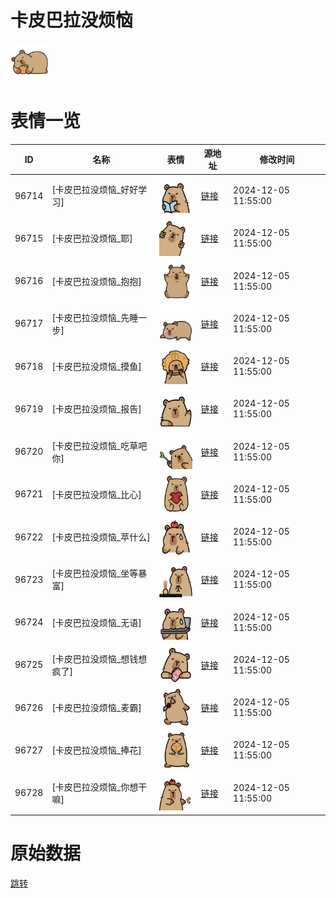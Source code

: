 # 卡皮巴拉没烦恼

<img src="./cover.png" height="60" alt="cover" />

# 表情一览

|ID|名称|表情|源地址|修改时间|
|----|----|----|----|----|
|96714|[卡皮巴拉没烦恼_好好学习]|<img src="./pic/096714_%5B卡皮巴拉没烦恼_好好学习%5D.png" height="60" alt="好好学习"/>|[链接](https://i0.hdslb.com/bfs/garb/a1134b72efade0770b4e26676dc815a9c8d4bb69.png)|2024-12-05 11:55:00|
|96715|[卡皮巴拉没烦恼_耶]|<img src="./pic/096715_%5B卡皮巴拉没烦恼_耶%5D.png" height="60" alt="耶"/>|[链接](https://i0.hdslb.com/bfs/garb/8982f8ef8bc7b353cfdc6eb0111bce8149d9435d.png)|2024-12-05 11:55:00|
|96716|[卡皮巴拉没烦恼_抱抱]|<img src="./pic/096716_%5B卡皮巴拉没烦恼_抱抱%5D.png" height="60" alt="抱抱"/>|[链接](https://i0.hdslb.com/bfs/garb/097de46d9605784c6fec4024d62f0a38845e2562.png)|2024-12-05 11:55:00|
|96717|[卡皮巴拉没烦恼_先睡一步]|<img src="./pic/096717_%5B卡皮巴拉没烦恼_先睡一步%5D.png" height="60" alt="先睡一步"/>|[链接](https://i0.hdslb.com/bfs/garb/5830af78f25df9fcd029c312c6cd1006b476f32d.png)|2024-12-05 11:55:00|
|96718|[卡皮巴拉没烦恼_摸鱼]|<img src="./pic/096718_%5B卡皮巴拉没烦恼_摸鱼%5D.png" height="60" alt="摸鱼"/>|[链接](https://i0.hdslb.com/bfs/garb/908024da852c9b9962f3cdb289b1828993651409.png)|2024-12-05 11:55:00|
|96719|[卡皮巴拉没烦恼_报告]|<img src="./pic/096719_%5B卡皮巴拉没烦恼_报告%5D.png" height="60" alt="报告"/>|[链接](https://i0.hdslb.com/bfs/garb/d362c8f41de9d525d0098e4664606646f17deea1.png)|2024-12-05 11:55:00|
|96720|[卡皮巴拉没烦恼_吃草吧你]|<img src="./pic/096720_%5B卡皮巴拉没烦恼_吃草吧你%5D.png" height="60" alt="吃草吧你"/>|[链接](https://i0.hdslb.com/bfs/garb/4cf27ddfacda521f0478ce87c8b73c69d9ba9937.png)|2024-12-05 11:55:00|
|96721|[卡皮巴拉没烦恼_比心]|<img src="./pic/096721_%5B卡皮巴拉没烦恼_比心%5D.png" height="60" alt="比心"/>|[链接](https://i0.hdslb.com/bfs/garb/c0311027a15d442669ca0d53fcdcc1c6db76e8cc.png)|2024-12-05 11:55:00|
|96722|[卡皮巴拉没烦恼_苹什么]|<img src="./pic/096722_%5B卡皮巴拉没烦恼_苹什么%5D.png" height="60" alt="苹什么"/>|[链接](https://i0.hdslb.com/bfs/garb/f9bcb2a487eeb80830bd8f1b651d79b26f227d00.png)|2024-12-05 11:55:00|
|96723|[卡皮巴拉没烦恼_坐等暴富]|<img src="./pic/096723_%5B卡皮巴拉没烦恼_坐等暴富%5D.png" height="60" alt="坐等暴富"/>|[链接](https://i0.hdslb.com/bfs/garb/76907826ad66167c76594b8f0a2029690d7cb1c0.png)|2024-12-05 11:55:00|
|96724|[卡皮巴拉没烦恼_无语]|<img src="./pic/096724_%5B卡皮巴拉没烦恼_无语%5D.png" height="60" alt="无语"/>|[链接](https://i0.hdslb.com/bfs/garb/e1e6b68048a45ce4ee230525c42d6b0c1910272e.png)|2024-12-05 11:55:00|
|96725|[卡皮巴拉没烦恼_想钱想疯了]|<img src="./pic/096725_%5B卡皮巴拉没烦恼_想钱想疯了%5D.png" height="60" alt="想钱想疯了"/>|[链接](https://i0.hdslb.com/bfs/garb/a89a297134aaeea8d324e9bbf2f1051893b03c58.png)|2024-12-05 11:55:00|
|96726|[卡皮巴拉没烦恼_麦霸]|<img src="./pic/096726_%5B卡皮巴拉没烦恼_麦霸%5D.png" height="60" alt="麦霸"/>|[链接](https://i0.hdslb.com/bfs/garb/5acde90d78803b3293dffbc5e1ce63110802a586.png)|2024-12-05 11:55:00|
|96727|[卡皮巴拉没烦恼_捧花]|<img src="./pic/096727_%5B卡皮巴拉没烦恼_捧花%5D.png" height="60" alt="捧花"/>|[链接](https://i0.hdslb.com/bfs/garb/13cb8c27b1193b7e9e69d4fc177bcff690287091.png)|2024-12-05 11:55:00|
|96728|[卡皮巴拉没烦恼_你想干嘛]|<img src="./pic/096728_%5B卡皮巴拉没烦恼_你想干嘛%5D.png" height="60" alt="你想干嘛"/>|[链接](https://i0.hdslb.com/bfs/garb/7572c2847332ee91af61520f187e3f82f62848b8.png)|2024-12-05 11:55:00|

# 原始数据

[跳转](./raw.json)

